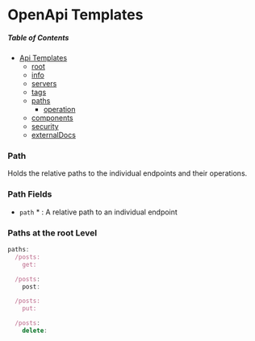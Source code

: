 # OpenApi Templates 

##### _Table of Contents_
 - [Api Templates](https://samuelmensah.github.io/apitemplates/)
    - [root](https://samuelmensah.github.io/apitemplates/root)
    - [info](https://samuelmensah.github.io/apitemplates/info)
    - [servers](https://samuelmensah.github.io/apitemplates/servers)
    - [tags](https://samuelmensah.github.io/apitemplates/tags)
    - [paths](https://samuelmensah.github.io/apitemplates/paths/path)
      - [operation](https://samuelmensah.github.io/apitemplates/paths/operation)
    - [components](https://samuelmensah.github.io/apitemplates/components/components)
    - [security](https://samuelmensah.github.io/apitemplates/security)
    - [externalDocs](https://samuelmensah.github.io/apitemplates/externaldocs)

### Path 

Holds the relative paths to the individual endpoints and their operations.

### Path Fields

- `path` * : A relative path to an individual endpoint 

### Paths at the root Level
```javascript
paths:
  /posts:
    get:

  /posts:
    post:

  /posts:
    put:

  /posts:
    delete:
```
